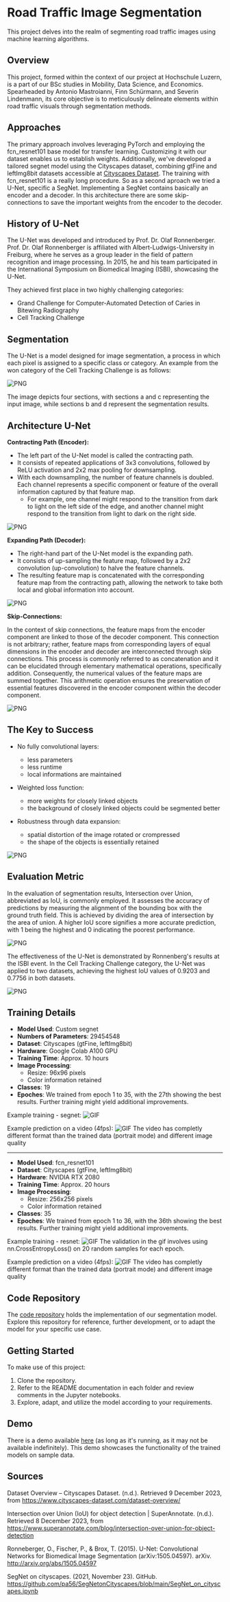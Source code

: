 # Road Traffic Image Segmentation

This project delves into the realm of segmenting road traffic images using machine learning algorithms. 

## Overview

This project, formed within the context of our project at Hochschule Luzern, is a part of our BSc studies in Mobility, Data Science, and Economics. Spearheaded by Antonio Mastroianni, Finn Schürmann, and Severin Lindenmann, its core objective is to meticulously delineate elements within road traffic visuals through segmentation methods.

## Approaches

The primary approach involves leveraging PyTorch and employing the fcn_resnet101 base model for transfer learning. Customizing it with our dataset enables us to establish weights. Additionally, we've developed a tailored segnet model using the Cityscapes dataset, combining gtFine and leftImg8bit datasets accessible at [Cityscapes Dataset](https://www.cityscapes-dataset.com/). The training with fcn_resnet101 is a really long procedure. So as a second aproach we tried a U-Net, specific a SegNet. Implementing a SegNet contains basically an encoder and a decoder. In this architecture there are some skip-connections to save the important weights from the encoder to the decoder.

## History of U-Net
The U-Net was developed and introduced by Prof. Dr. Olaf Ronnenberger. Prof. Dr. Olaf Ronnenberger is affiliated with Albert-Ludwigs-University in Freiburg, where he serves as a group leader in the field of pattern recognition and image processing. In 2015, he and his team participated in the International Symposium on Biomedical Imaging (ISBI), showcasing the U-Net.

They achieved first place in two highly challenging categories:
- Grand Challenge for Computer-Automated Detection of Caries in Bitewing Radiography
- Cell Tracking Challenge

## Segmentation
The U-Net is a model designed for image segmentation, a process in which each pixel is assigned to a specific class or category. An example from the won category of the Cell Tracking Challenge is as follows:

![PNG](https://github.com/swisscenturion/segmentation-of-streets-and-cars/blob/main/images/segmentation_example.png)

The image depicts four sections, with sections a and c representing the input image, while sections b and d represent the segmentation results.

## Architecture U-Net

**Contracting Path (Encoder):**
- The left part of the U-Net model is called the contracting path.
- It consists of repeated applications of 3x3 convolutions, followed by ReLU activation and 2x2 max pooling for downsampling.
- With each downsampling, the number of feature channels is doubled. Each channel represents a specific component or feature of the overall information captured by that feature map.
  - For example, one channel might respond to the transition from dark to light on the left side of the edge, and another channel might respond to the transition from light to dark on the right side.

![PNG](https://github.com/swisscenturion/segmentation-of-streets-and-cars/blob/main/images/UNET_encoder.png) 

**Expanding Path (Decoder):**
- The right-hand part of the U-Net model is the expanding path.
- It consists of up-sampling the feature map, followed by a 2x2 convolution (up-convolution) to halve the feature channels.
- The resulting feature map is concatenated with the corresponding feature map from the contracting path, allowing the network to take both local and global information into account.

![PNG](https://github.com/swisscenturion/segmentation-of-streets-and-cars/blob/main/images/UNET_decoder.png)

**Skip-Connections:**

In the context of skip connections, the feature maps from the encoder component are linked to those of the decoder component. This connection is not arbitrary; rather, feature maps from corresponding layers of equal dimensions in the encoder and decoder are interconnected through skip connections. This process is commonly referred to as concatenation and it can be elucidated through elementary mathematical operations, specifically addition. Consequently, the numerical values of the feature maps are summed together. This arithmetic operation ensures the preservation of essential features discovered in the encoder component within the decoder component.

![PNG](https://github.com/swisscenturion/segmentation-of-streets-and-cars/blob/main/images/skipconnections.png)

## The Key to Success

- No fully convolutional layers:
  - less parameters
  - less runtime
  - local informations are maintained
  
- Weighted loss function:
  - more weights for closely linked objects
  - the background of closely linked objects could be segmented better

- Robustness through data expansion:
  - spatial distortion of the image rotated or crompressed
  - the shape of the objects is essentially retained

![PNG](https://github.com/swisscenturion/segmentation-of-streets-and-cars/blob/main/images/key_to_sucess.png)

## Evaluation Metric
In the evaluation of segmentation results, Intersection over Union, abbreviated as IoU, is commonly employed. It assesses the accuracy of predictions by measuring the alignment of the bounding box with the ground truth field. This is achieved by dividing the area of intersection by the area of union. A higher IoU score signifies a more accurate prediction, with 1 being the highest and 0 indicating the poorest performance.

![PNG](https://github.com/swisscenturion/segmentation-of-streets-and-cars/blob/main/images/IoU.png)


The effectiveness of the U-Net is demonstrated by Ronnenberg's results at the ISBI event. In the Cell Tracking Challenge category, the U-Net was applied to two datasets, achieving the highest IoU values of 0.9203 and 0.7756 in both datasets.

![PNG](https://github.com/swisscenturion/segmentation-of-streets-and-cars/blob/main/images/Values_IoU.png)



## Training Details

- **Model Used**: Custom segnet
- **Numbers of Parameters**: 29454548
- **Dataset**: Cityscapes (gtFine, leftImg8bit)
- **Hardware**: Google Colab A100 GPU
- **Training Time**: Approx. 10 hours
- **Image Processing**:
  - Resize: 96x96 pixels
  - Color information retained
- **Classes**: 19 
- **Epoches**: We trained from epoch 1 to 35, with the 27th showing the best results. Further training might yield additional improvements.

Example training - segnet:
![GIF](https://github.com/swisscenturion/segmentation-of-streets-and-cars/blob/main/predict/segnet_segmentation.gif)

Example prediction on a video (4fps):
![GIF](https://github.com/swisscenturion/segmentation-of-streets-and-cars/blob/main/predict/segnet_video.gif)
The video has completly different format than the trained data (portrait mode) and different image quality

---

- **Model Used**: fcn_resnet101
- **Dataset**: Cityscapes (gtFine, leftImg8bit)
- **Hardware**: NVIDIA RTX 2080
- **Training Time**: Approx. 20 hours
- **Image Processing**:
  - Resize: 256x256 pixels
  - Color information retained
- **Classes**: 35
- **Epoches**: We trained from epoch 1 to 36, with the 36th showing the best results. Further training might yield additional improvements.

Example training - resnet:
![GIF](https://github.com/swisscenturion/segmentation-of-streets-and-cars/blob/main/predict/resnet_segmentation.gif)
The validation in the gif involves using nn.CrossEntropyLoss() on 20 random samples for each epoch.

Example prediction on a video (4fps):
![GIF](https://github.com/swisscenturion/segmentation-of-streets-and-cars/blob/main/predict/resnet_video.gif)
The video has completly different format than the trained data (portrait mode) and different image quality

## Code Repository

The [code repository](https://github.com/swisscenturion/u-net-segmentation-of-streets-and-cars) holds the implementation of our segmentation model. Explore this repository for reference, further development, or to adapt the model for your specific use case.

## Getting Started

To make use of this project:

1. Clone the repository.
2. Refer to the README documentation in each folder and review comments in the Jupyter notebooks.
3. Explore, adapt, and utilize the model according to your requirements.

## Demo

There is a demo available [here](https://segmentation.severin.io) (as long as it's running, as it may not be available indefinitely). This demo showcases the functionality of the trained models on sample data.

## Sources

Dataset Overview – Cityscapes Dataset. (n.d.). Retrieved 9 December 2023, from https://www.cityscapes-dataset.com/dataset-overview/

Intersection over Union (IoU) for object detection | SuperAnnotate. (n.d.). Retrieved 8 December 2023, from https://www.superannotate.com/blog/intersection-over-union-for-object-detection

Ronneberger, O., Fischer, P., & Brox, T. (2015). U-Net: Convolutional Networks for Biomedical Image Segmentation (arXiv:1505.04597). arXiv. http://arxiv.org/abs/1505.04597

SegNet on cityscapes. (2021, November 23). GitHub. https://github.com/pa56/SegNetonCityscapes/blob/main/SegNet_on_cityscapes.ipynb

